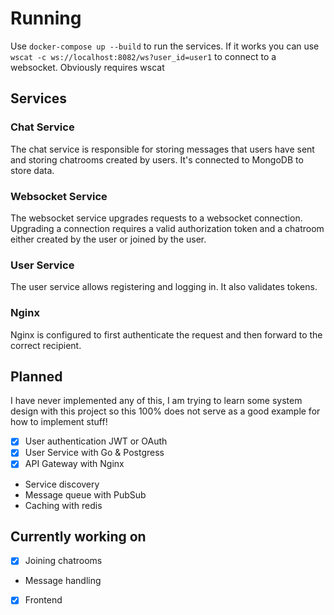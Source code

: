 # Running

Use `docker-compose up --build` to run the services.
If it works you can use `wscat -c ws://localhost:8082/ws?user_id=user1` to connect to a websocket.
Obviously requires wscat

## Services

### Chat Service
The chat service is responsible for storing messages that users have sent and storing chatrooms created by users. It's connected to MongoDB to store data.

### Websocket Service
The websocket service upgrades requests to a websocket connection. Upgrading a connection requires a valid authorization token and a chatroom either created by the user or joined by the user.

### User Service
The user service allows registering and logging in. It also validates tokens.

### Nginx
Nginx is configured to first authenticate the request and then forward to the correct recipient.

## Planned
I have never implemented any of this, I am trying to learn some system design with this project so this 100% does not serve as a good example for how to implement stuff!

- [x] User authentication JWT or OAuth 
- [x] User Service with Go & Postgress
- [x] API Gateway with Nginx
- Service discovery
- Message queue with PubSub
- Caching with redis

## Currently working on
- [x] Joining chatrooms
- Message handling
- [x] Frontend

